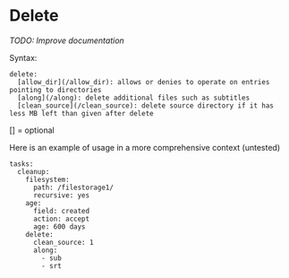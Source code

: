 # Delete
*TODO: Improve documentation*

Syntax:

```
delete:
  [allow_dir](/allow_dir): allows or denies to operate on entries pointing to directories
  [along](/along): delete additional files such as subtitles
  [clean_source](/clean_source): delete source directory if it has less MB left than given after delete
```

[] = optional

Here is an example of usage in a more comprehensive context (untested)

```
tasks:
  cleanup:
    filesystem:
      path: /filestorage1/
      recursive: yes
    age:
      field: created
      action: accept
      age: 600 days
    delete:
      clean_source: 1
      along:
        - sub
        - srt
```
